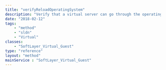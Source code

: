 ```yaml
---
title: "verifyReloadOperatingSystem"
description: "Verify that a virtual server can go through the operating system reload process. It may be useful to call this method before attempting to actually reload the operating system just to verify that the reload will go smoothly. If the server configuration is not setup correctly or there is some other issue, an exception will be thrown indicating the error. If there were no issues, this will just return true. "
date: "2018-02-12"
tags:
    - "method"
    - "sldn"
    - "Virtual"
classes:
    - "SoftLayer_Virtual_Guest"
type: "reference"
layout: "method"
mainService : "SoftLayer_Virtual_Guest"
---
```

